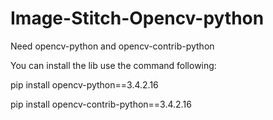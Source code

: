 # Image-Stitch-Opencv-python

 Need opencv-python and opencv-contrib-python

 You can install the lib use the command following:

 pip install opencv-python==3.4.2.16
 
 pip install opencv-contrib-python==3.4.2.16

